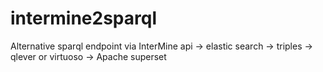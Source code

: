 # intermine2sparql
Alternative sparql endpoint 
   via InterMine api 
      -> elastic search
         -> triples
            -> qlever or virtuoso
               -> Apache superset
